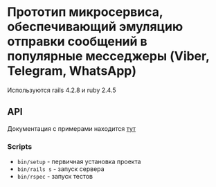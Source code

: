 # Прототип микросервиса, обеспечивающий эмуляцию отправки сообщений в популярные месседжеры (Viber, Telegram, WhatsApp)

Используются rails 4.2.8 и ruby 2.4.5

## API

Документация с примерами находится [тут](http://localhost:3000/docs)

### Scripts

* `bin/setup` - первичная установка проекта
* `bin/rails s` - запуск сервера
* `bin/rspec` - запуск тестов
